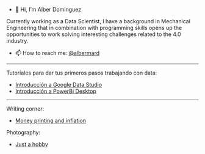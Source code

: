 - 👋 Hi, I’m Alber Dominguez

Currently working as a Data Scientist, I have a background in Mechanical Engineering that in combination with programming skills opens up
the opportunities to work solving interesting challenges related to the 4.0 industry.

- 📫 How to reach me: [@albermard](https://twitter.com/albermard)

___________________________________________________________________________________

Tutoriales para dar tus primeros pasos trabajando con data:

- [Introducción a Google Data Studio](https://medium.com/@albermard/introducci%C3%B3n-a-google-data-studio-parte-1-120c1b1ece70)
- [Introducción a PowerBi Desktop](https://medium.com/@albermard/introducci%C3%B3n-a-power-bi-desktop-parte-1-39153806349c)

___________________________________________________________________________________
 
 Writing corner:
 
 - [Money printing and inflation](https://medium.com/@albermard/understanding-inflation-11ef4b6a1542)

Photography:

- [Just a hobby](https://www.behance.net/alberdominguez)

<!---
nedraki/nedraki is a ✨ special ✨ repository because its `README.md` (this file) appears on your GitHub profile.
You can click the Preview link to take a look at your changes.
--->


